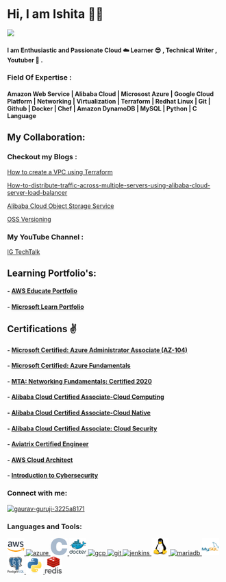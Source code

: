 
# Hi, I am Ishita 👩‍💼

<img src="https://raw.githubusercontent.com/ishita-mahajan/ishita-mahajan/main/portfolio 1.gif" >

#### I am Enthusiastic  and Passionate Cloud ☁️ Learner 😎 , Technical Writer , Youtuber :star_struck:	.

### Field Of Expertise : 
#### Amazon Web Service | Alibaba Cloud | Microsost Azure | Google Cloud Platform | Networking | Virtualization | Terraform | Redhat Linux | Git | Github | Docker | Chef | Amazon DynamoDB | MySQL | Python | C Language  





## My Collaboration:

### Checkout my Blogs :
<a href="https://roopu.cloud/how-to-create-vpc-using-terraform/">How to create a VPC using Terraform </a> 

 <a href="https://roopu.cloud/how-to-distribute-traffic-across-multiple-servers-using-alibaba-cloud-server-load-balancer/ ">How-to-distribute-traffic-across-multiple-servers-using-alibaba-cloud-server-load-balancer </a> 
 
 <a href="https://roopu.cloud/alibaba-cloud-object-storage-service-oss/ "> Alibaba Cloud Object Storage Service </a> 
 
 <a href="https://roopu.cloud/alibaba-cloud-oss-versioning-feature/ "> OSS Versioning </a>
 
 ### My YouTube Channel : 
 
<a href="https://www.youtube.com/channel/UC6mPkrxisUxat3uIqlVBGQg ">IG TechTalk</a> 

##  Learning Portfolio's:
#### - <a href="https://drive.google.com/file/d/1x1dfBTz-heHT_7EEuKM13xqczrayR89q/view?usp=sharing">AWS Educate Portfolio </a>
#### - <a href="https://docs.microsoft.com/en-us/users/39022709/">Microsoft Learn Portfolio </a>

## Certifications :v:

#### - <a href="https://drive.google.com/file/d/1HmqAOxyn7gxbdEkmn0fz4axFZOwzUqRA/view">Microsoft Certified: Azure Administrator Associate (AZ-104) </a>
#### - <a href="https://www.youracclaim.com/badges/e7f64d15-adea-409e-aaae-4d9ea42c3d35?source=linked_in_profile">Microsoft Certified: Azure Fundamentals </a>
#### - <a href="https://www.youracclaim.com/badges/89e33b9c-e3f5-4028-b8b7-c83aef29ef7c/linked_in_profile">MTA: Networking Fundamentals: Certified 2020</a>
#### - <a href="https://drive.google.com/file/d/1d9RKo8gAncljCt7fOdAhJoLX85I--P5U/view?usp=sharing">Alibaba Cloud Certified Associate-Cloud Computing </a>
#### - <a href="https://drive.google.com/file/d/1rEFqif49SQcZKDEYMG17PErMz_SLQZNf/view?usp=sharing">Alibaba Cloud Certified Associate-Cloud Native </a>
#### - <a href="https://drive.google.com/file/d/1v-wlzwtbcS8GdzIdWdA5h34rHe8oXvLB/view?usp=sharing">Alibaba Cloud Certified Associate: Cloud Security</a>
#### - <a href="https://drive.google.com/file/d/1oq4ip2CBnVLBdyJKTLyGVJJJuXDPtiKS/view?usp=sharing">Aviatrix Certified Engineer </a>
#### - <a href="https://success.simplilearn.com/316594e4-9d0a-49aa-ad07-32112a8ade4e">AWS Cloud Architect </a>
#### - <a href="https://www.youracclaim.com/badges/167a435c-cab8-4833-bad3-369a5e36cbbd?source=linked_in_profile"> Introduction to Cybersecurity</a>


<h3 align="left">Connect with me:</h3>
<p align="left">
<a href="https://linkedin.com/in/ishita-mahajan-9575001a4" target="blank"><img align="center" src="https://cdn.jsdelivr.net/npm/simple-icons@3.0.1/icons/linkedin.svg" alt="gaurav-guruji-3225a8171" height="30" width="40" /></a>
</p>

<h3 align="left">Languages and Tools:</h3>
<p align="left"> <a href="https://aws.amazon.com" target="_blank"> <img src="https://raw.githubusercontent.com/devicons/devicon/master/icons/amazonwebservices/amazonwebservices-original-wordmark.svg" alt="aws" width="40" height="40"/> </a> <a href="https://azure.microsoft.com/en-in/" target="_blank"> <img src="https://www.vectorlogo.zone/logos/microsoft_azure/microsoft_azure-icon.svg" alt="azure" width="40" height="40"/> </a> <a href="https://www.cprogramming.com/" target="_blank"> <img src="https://raw.githubusercontent.com/devicons/devicon/master/icons/c/c-original.svg" alt="c" width="40" height="40"/> </a> <a href="https://www.docker.com/" target="_blank"> <img src="https://raw.githubusercontent.com/devicons/devicon/master/icons/docker/docker-original-wordmark.svg" alt="docker" width="40" height="40"/> </a> <a href="https://cloud.google.com" target="_blank"> <img src="https://www.vectorlogo.zone/logos/google_cloud/google_cloud-icon.svg" alt="gcp" width="40" height="40"/> </a> <a href="https://git-scm.com/" target="_blank"> <img src="https://www.vectorlogo.zone/logos/git-scm/git-scm-icon.svg" alt="git" width="40" height="40"/> </a> <a href="https://www.jenkins.io" target="_blank"> <img src="https://www.vectorlogo.zone/logos/jenkins/jenkins-icon.svg" alt="jenkins" width="40" height="40"/> </a> <a href="https://www.linux.org/" target="_blank"> <img src="https://raw.githubusercontent.com/devicons/devicon/master/icons/linux/linux-original.svg" alt="linux" width="40" height="40"/> </a> <a href="https://mariadb.org/" target="_blank"> <img src="https://www.vectorlogo.zone/logos/mariadb/mariadb-icon.svg" alt="mariadb" width="40" height="40"/> </a> <a href="https://www.mysql.com/" target="_blank"> <img src="https://raw.githubusercontent.com/devicons/devicon/master/icons/mysql/mysql-original-wordmark.svg" alt="mysql" width="40" height="40"/> </a> <a href="https://www.postgresql.org" target="_blank"> <img src="https://raw.githubusercontent.com/devicons/devicon/master/icons/postgresql/postgresql-original-wordmark.svg" alt="postgresql" width="40" height="40"/> </a> <a href="https://www.python.org" target="_blank"> <img src="https://raw.githubusercontent.com/devicons/devicon/master/icons/python/python-original.svg" alt="python" width="40" height="40"/> </a> <a href="https://redis.io" target="_blank"> <img src="https://raw.githubusercontent.com/devicons/devicon/master/icons/redis/redis-original-wordmark.svg" alt="redis" width="40" height="40"/> </a> </p>











